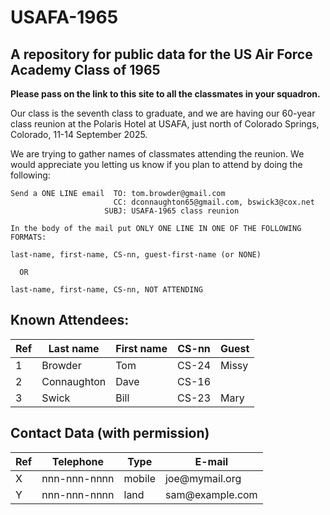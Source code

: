 USAFA-1965
==========

A repository for public data for the US Air Force Academy Class of 1965
-----------------------------------------------------------------------

**Please pass on the link to this site to all the classmates in your squadron.**

Our class is the seventh class to graduate, and we are having our 60-year class reunion at the Polaris Hotel at USAFA, just north of Colorado Springs, Colorado, 11-14 September 2025.

We are trying to gather names of classmates attending the reunion. We would appreciate you letting us know if you plan to attend by doing the following:

    Send a ONE LINE email  TO: tom.browder@gmail.com
                           CC: dconnaughton65@gmail.com, bswick3@cox.net
                         SUBJ: USAFA-1965 class reunion

    In the body of the mail put ONLY ONE LINE IN ONE OF THE FOLLOWING FORMATS:

    last-name, first-name, CS-nn, guest-first-name (or NONE)

      OR

    last-name, first-name, CS-nn, NOT ATTENDING

Known Attendees:
----------------

<table class="pod-table">
<thead><tr>
<th>Ref</th> <th>Last name</th> <th>First name</th> <th>CS-nn</th> <th>Guest</th>
</tr></thead>
<tbody>
<tr> <td>1</td> <td>Browder</td> <td>Tom</td> <td>CS-24</td> <td>Missy</td> </tr> <tr> <td>2</td> <td>Connaughton</td> <td>Dave</td> <td>CS-16</td> <td></td> </tr> <tr> <td>3</td> <td>Swick</td> <td>Bill</td> <td>CS-23</td> <td>Mary</td> </tr>
</tbody>
</table>

Contact Data (with permission)
------------------------------

<table class="pod-table">
<thead><tr>
<th>Ref</th> <th>Telephone</th> <th>Type</th> <th>E-mail</th>
</tr></thead>
<tbody>
<tr> <td>X</td> <td>nnn-nnn-nnnn</td> <td>mobile</td> <td>joe@mymail.org</td> </tr> <tr> <td>Y</td> <td>nnn-nnn-nnnn</td> <td>land</td> <td>sam@example.com</td> </tr>
</tbody>
</table>

